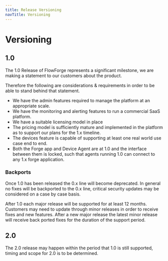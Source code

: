 ```yaml
---
title: Release Versioning
navTitle: Versioning
---
```


# Versioning

## 1.0

The 1.0 Release of FlowForge represents a significant milestone, we are making a statement to our customers about the product.

Therefore the following are considerations & requirements in order to be able to stand behind that statement.

- We have the admin features required to manage the platform at an appropriate scale.
- We have the monitoring and alerting features to run a commercial SaaS platform.
- We have a suitable licensing model in place
- The pricing model is sufficiently mature and implemented in the platform as to support our plans for the 1.x timeline. 
- The devices feature is capable of supporting at least one real world use case end to end.
- Both the Forge app and Device Agent are at 1.0 and the interface between them is locked, such that agents running 1.0 can connect to any 1.x forge application.

### Backports

Once 1.0 has been released the 0.x line will become deprecated. In general no fixes will be backported to the 0.x line, critical security updates may be considered on a case by case basis.

After 1.0 each major release will be supported for at least 12 months. Customers may need to update through minor releases in order to receive fixes and new features. After a new major release the latest minor release will receive back ported fixes for the duration of the support period.

## 2.0
The 2.0 release may happen within the period that 1.0 is still supported, timing and scope for 2.0 is to be determined.
